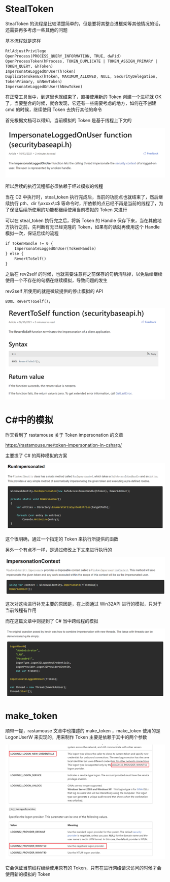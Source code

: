 # StealToken

StealToken 的流程是比较清楚简单的，但是要将其整合进框架等其他情况的话，还需要再多考虑一些其他的问题

基本流程就是这样

```
RtlAdjustPrivilege
OpenProcess(PROCESS_QUERY_INFORMATION, TRUE, dwPid)
OpenProcessToken(hProcess, TOKEN_DUPLICATE | TOKEN_ASSIGN_PRIMARY | TOKEN_QUERY, &hToken)
ImpersonateLoggedOnUser(hToken)
DuplicateTokenEx(hToken, MAXIMUM_ALLOWED, NULL, SecurityDelegation, TokenPrimary, &hNewToken)
ImpersonateLoggedOnUser(hNewToken)
```

在正常工具当中，到这里也就结束了，直接使用新的 Token 创建一个进程就 OK 了，当要整合的时候，就会发现，它还有一些需要考虑的地方，如何在不创建 cmd 的时候，继续使用 Token 去执行其他的命令

首先根据文档可以得知，当前模拟的 Token 是基于线程上下文的

![image-20221130215623677](./StealToken.assets/image-20221130215623677.png)

所以后续的执行流程都必须依赖于经过模拟的线程

当在 C2 中执行时，steal_token 执行完成后，当前的功能点也就结束了，然后继续执行 pth、dir \\\\xxxxx\\c$ 等命令时，所依赖的点已经不再是当前的线程了，为了保证后续所使用的功能都继续使用当前模拟的 Token 来进行

可以在 steal_token 执行完之后，将新 Token 的 Handle 保存下来，当在其他地方执行之前，先判断有无已经克隆的 Token，如果有的话就再使用这个 Handle 模拟一次，保证后续的流程

```
if TokenHandle != 0 {
	ImpersonateLoggedOnUser(TokenHandle)
} else {
	RevertToSelf()
}
```

之后在 rev2self 的时候，也就需要注意将之前保存的句柄清除掉，以免后续继续使用一个不存在的句柄在继续模拟，导致问题的发生

rev2self 所使用的就是微软提供的停止模拟的 API

```
BOOL RevertToSelf();
```

![image-20221130220409419](./StealToken.assets/image-20221130220409419.png)


# C#中的模拟

昨天看到了 rastamouse 关于 Token impersonation 的文章

https://rastamouse.me/token-impersonation-in-csharp/

主要提了 C# 的两种模拟的方案

![image-20221218140215540](./StealToken.assets/image-20221218140215540.png)

这个很明确，通过一个指定的 Token 来执行所提供的函数

另外一个有点不一样，是通过修改上下文来进行执行的

![image-20221218140309842](./StealToken.assets/image-20221218140309842.png)

这次对这块进行补充主要的原因是，在上面通过 Win32API 进行的模拟，只对于当前线程有作用

而在这篇文章中则提到了 C# 当中跨线程的模拟

![image-20221218141454877](./StealToken.assets/image-20221218141454877.png)

# make_token

顺带一提，rastamouse 文章中也描述的 make_token ，make_token 使用的是 LogonUserW 来实现的，用来制作 Token 主要是依赖于其中的两个参数

![image-20221218141752717](./StealToken.assets/image-20221218141752717.png)

它会保证当前线程继续使用原有的 Token，只有在进行网络请求访问的时候才会使用新的模拟的 Token